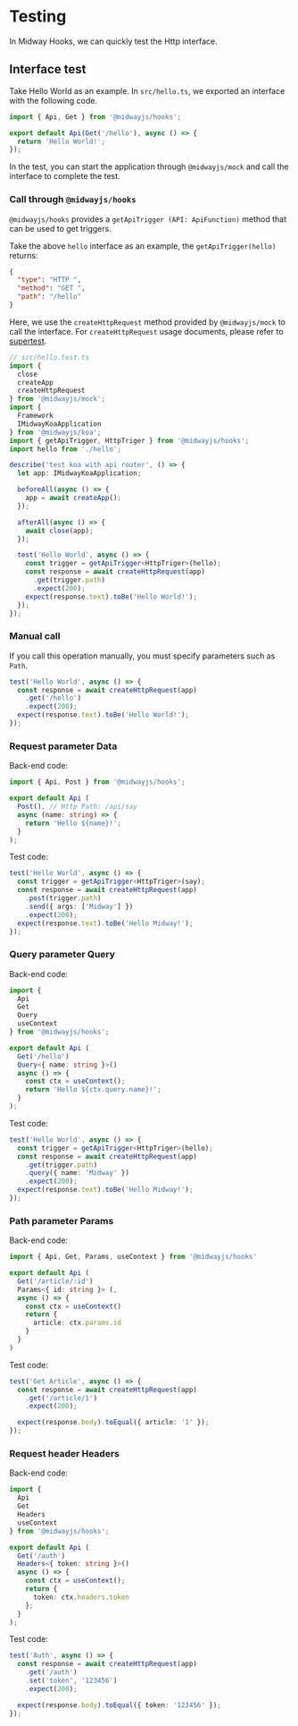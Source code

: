 # Testing

In Midway Hooks, we can quickly test the Http interface.

## Interface test

Take Hello World as an example. In `src/hello.ts`, we exported an interface with the following code.

```ts
import { Api, Get } from '@midwayjs/hooks';

export default Api(Get('/hello'), async () => {
  return 'Hello World!';
});
```

In the test, you can start the application through `@midwayjs/mock` and call the interface to complete the test.

### Call through `@midwayjs/hooks`

`@midwayjs/hooks` provides a `getApiTrigger (API: ApiFunction)` method that can be used to get triggers.

Take the above `hello` interface as an example, the `getApiTrigger(hello)` returns:

```json
{
  "type": "HTTP ",
  "method": "GET ",
  "path": "/hello"
}
```

Here, we use the `createHttpRequest` method provided by `@midwayjs/mock` to call the interface. For `createHttpRequest` usage documents, please refer to [supertest](https://github.com/visionmedia/supertest).

```ts
// src/hello.test.ts
import {
  close
  createApp
  createHttpRequest
} from '@midwayjs/mock';
import {
  Framework
  IMidwayKoaApplication
} from '@midwayjs/koa';
import { getApiTrigger, HttpTriger } from '@midwayjs/hooks';
import hello from './hello';

describe('test koa with api router', () => {
  let app: IMidwayKoaApplication;

  beforeAll(async () => {
    app = await createApp();
  });

  afterAll(async () => {
    await close(app);
  });

  test('Hello World', async () => {
    const trigger = getApiTrigger<HttpTriger>(hello);
    const response = await createHttpRequest(app)
      .get(trigger.path)
      .expect(200);
    expect(response.text).toBe('Hello World!');
  });
});
```

### Manual call

If you call this operation manually, you must specify parameters such as `Path`.

```ts
test('Hello World', async () => {
  const response = await createHttpRequest(app)
    .get('/hello')
    .expect(200);
  expect(response.text).toBe('Hello World!');
});
```

### Request parameter Data

Back-end code:

```ts
import { Api, Post } from '@midwayjs/hooks';

export default Api (
  Post(), // Http Path: /api/say
  async (name: string) => {
    return 'Hello ${name}!';
  }
);
```

Test code:

```ts
test('Hello World', async () => {
  const trigger = getApiTrigger<HttpTriger>(say);
  const response = await createHttpRequest(app)
    .post(trigger.path)
    .send({ args: ['Midway'] })
    .expect(200);
  expect(response.text).toBe('Hello Midway!');
});
```

### Query parameter Query

Back-end code:

```ts
import {
  Api
  Get
  Query
  useContext
} from '@midwayjs/hooks';

export default Api (
  Get('/hello')
  Query<{ name: string }>()
  async () => {
    const ctx = useContext();
    return 'Hello ${ctx.query.name}!';
  }
);
```

Test code:

```ts
test('Hello World', async () => {
  const trigger = getApiTrigger<HttpTriger>(hello);
  const response = await createHttpRequest(app)
    .get(trigger.path)
    .query({ name: 'Midway' })
    .expect(200);
  expect(response.text).toBe('Hello Midway!');
});
```

### Path parameter Params

Back-end code:

```ts
import { Api, Get, Params, useContext } from '@midwayjs/hooks'

export default Api (
  Get('/article/:id')
  Params<{ id: string }> (,
  async () => {
    const ctx = useContext()
    return {
      article: ctx.params.id
    }
  }
)
```

Test code:

```ts
test('Get Article', async () => {
  const response = await createHttpRequest(app)
    .get('/article/1')
    .expect(200);

  expect(response.body).toEqual({ article: '1' });
});
```

### Request header Headers

Back-end code:

```ts
import {
  Api
  Get
  Headers
  useContext
} from '@midwayjs/hooks';

export default Api (
  Get('/auth')
  Headers<{ token: string }>()
  async () => {
    const ctx = useContext();
    return {
      token: ctx.headers.token
    };
  }
);
```

Test code:

```ts
test('Auth', async () => {
  const response = await createHttpRequest(app)
    .get('/auth')
    .set('token', '123456')
    .expect(200);

  expect(response.body).toEqual({ token: '123456' });
});
```
